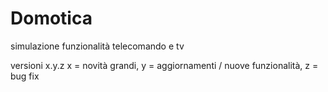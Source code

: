 # Domotica
simulazione funzionalità telecomando e tv

versioni
x.y.z
x = novità grandi,
y = aggiornamenti / nuove funzionalità,
z = bug fix
